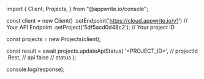 import { Client, Projects,  } from "@appwrite.io/console";

const client = new Client()
    .setEndpoint('https://cloud.appwrite.io/v1') // Your API Endpoint
    .setProject('5df5acd0d48c2'); // Your project ID

const projects = new Projects(client);

const result = await projects.updateApiStatus(
    '<PROJECT_ID>', // projectId
    .Rest, // api
    false // status
);

console.log(response);
